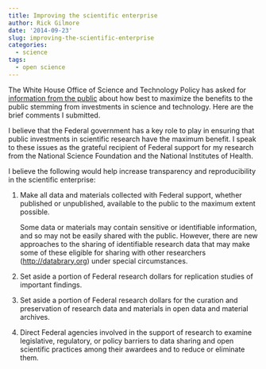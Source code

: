 ```yaml
---
title: Improving the scientific enterprise
author: Rick Gilmore
date: '2014-09-23'
slug: improving-the-scientific-enterprise
categories:
  - science
tags:
  - open science
---
```


The White House Office of Science and Technology Policy has asked for [information from the public](https://www.federalregister.gov/articles/2014/07/29/2014-17761/strategy-for-american-innovation) about how best to maximize the benefits to the public stemming from investments in science and technology. Here are the brief comments I submitted.

I believe that the Federal government has a key role to play in ensuring that public investments in scientific research have the maximum benefit. I speak to these issues as the grateful recipient of Federal support for my research from the National Science Foundation and the National Institutes of Health.

I believe the following would help increase transparency and reproducibility in the scientific enterprise:

1. Make all data and materials collected with Federal support, whether published or unpublished, available to the public to the maximum extent possible.

    Some data or materials may contain sensitive or identifiable information, and so may not be easily shared with the public. However, there are new approaches to the sharing of identifiable research data that may make some of these eligible for sharing with other researchers (<http://databrary.org>) under special circumstances.

2. Set aside a portion of Federal research dollars for replication studies of important findings.

3. Set aside a portion of Federal research dollars for the curation and preservation of research data and materials in open data and material archives.

4. Direct Federal agencies involved in the support of research to examine legislative, regulatory, or policy barriers to data sharing and open scientific practices among their awardees and to reduce or eliminate them.
